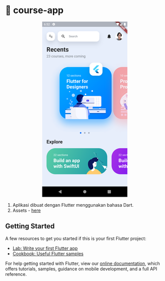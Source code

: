 # 🚀 course-app
<p align="center">
  <img  src="./pict/2.png">
</p>

 1. Aplikasi dibuat dengan Flutter menggunakan bahasa Dart.
 2. Assets - [here](https://designcode.io)

## Getting Started

A few resources to get you started if this is your first Flutter project:

- [Lab: Write your first Flutter app](https://flutter.dev/docs/get-started/codelab)
- [Cookbook: Useful Flutter samples](https://flutter.dev/docs/cookbook)

For help getting started with Flutter, view our
[online documentation](https://flutter.dev/docs), which offers tutorials,
samples, guidance on mobile development, and a full API reference.

 
